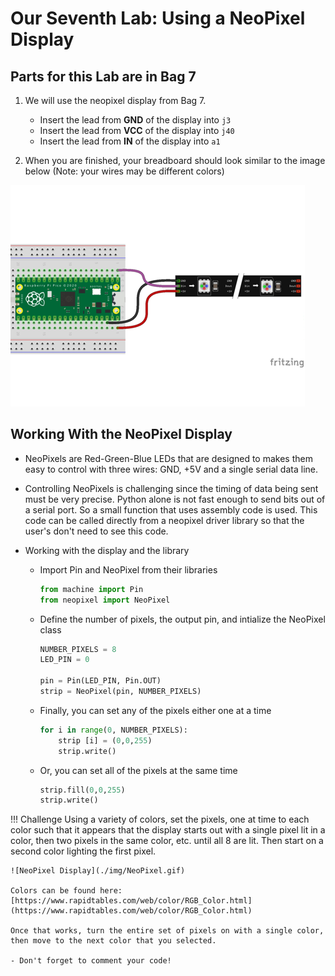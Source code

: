 # Our Seventh Lab: Using a NeoPixel Display 

## Parts for this Lab are in Bag **7**

1. We will use the neopixel display from Bag 7.

    - Insert the lead from **GND** of the display into ```j3```
    - Insert the lead from **VCC** of the display into ```j40```
    - Insert the lead from **IN** of the display into ```a1```

1. When you are finished, your breadboard should look similar to the image below (Note: your wires may be different colors)

![Lab 7](./img/lab7.png)

## Working With the NeoPixel Display

- NeoPixels are Red-Green-Blue LEDs that are designed to makes them easy to control with three wires: GND, +5V and a single serial data line.

- Controlling NeoPixels is challenging since the timing of data being sent must be very precise. Python alone is not fast enough to send bits out of a serial port. So a small function that uses assembly code is used. This code can be called directly from a neopixel driver library so that the user's don't need to see this code.

- Working with the display and the library
    - Import Pin and NeoPixel from their libraries
        ```python
        from machine import Pin
        from neopixel import NeoPixel
        ```
    - Define the number of pixels, the output pin, and intialize the NeoPixel class
        ```python
        NUMBER_PIXELS = 8
        LED_PIN = 0

        pin = Pin(LED_PIN, Pin.OUT) 
        strip = NeoPixel(pin, NUMBER_PIXELS)
        ```
    - Finally, you can set any of the pixels either one at a time
        ```python
        for i in range(0, NUMBER_PIXELS): 
	        strip [i] = (0,0,255) 
	        strip.write()
        ```
    - Or, you can set all of the pixels at the same time
        ```python
        strip.fill(0,0,255) 
	    strip.write()
        ```

!!! Challenge
    Using a variety of colors, set the pixels, one at time to each color such that it appears that the display starts out with a single pixel lit in a color, then two pixels in the same color, etc. until all 8 are lit.  Then start on a second color lighting the first pixel.

    ![NeoPixel Display](./img/NeoPixel.gif) 

    Colors can be found here: 
    [https://www.rapidtables.com/web/color/RGB_Color.html](https://www.rapidtables.com/web/color/RGB_Color.html)

    Once that works, turn the entire set of pixels on with a single color, then move to the next color that you selected.

    - Don't forget to comment your code!
     
